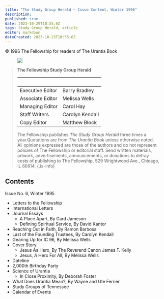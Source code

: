 ```yaml
---
title: "The Study Group Herald — Issue Content, Winter 1996"
description: 
published: true
date: 2023-10-29T10:55:6Z
tags: Study Group Herald, article
editor: markdown
dateCreated: 2023-10-23T10:55:6Z
---
```


<p class="v-card v-sheet theme--light gray lighten-3 px-2">© 1996 The Fellowship for readers of The Urantia Book</p>

<figure id="Figure_1" class="image urantiapedia">
<img src="/image/article/Study_Group_Herald/Frontpage6.jpg">
</figure>

> **The Fellowship Study Group Herald**
> 
> &nbsp; | &nbsp;
> --- | ---
> Executive Editor | Barry Bradley
> Associate Editor | Melissa Wells
> Managing Editor | Carol Hay
> Staff Writers | Carolyn Kendall
> Copy Editor | Matthew Block
> 
> 
> The Fellowship publishes _The Study Group Herald_ three times a year.Quotations are from _The Urantia Book_ unless otherwise noted. All opinions expressed are those of the authors and do not represent policies of The Fellowship or editorial staff. Send written materials, artwork, advertisements, announcements, or donations to defray costs of publishing to The Fellowship, 529 Wrightwood Ave., Chicago, IL 60614.
{.is-info}

## Contents

Issue No. 6, Winter 1995

- Letters to the Fellowship
- International Letters
- Journal Essays
	- A Place Apart, By Gard Jameson
	-  Defining Spiritual Service, By David Kantor
- Reaching Out in Faith, By Ramon Barbosa
- Last of the Founding Trustees, By Carolyn Kendall
- Gearing Up for IC 96, By Melissa Wells
- Cover Story
	- Jesus As Hero, By The Reverend Canon James F. Kelly
	- Jesus, A Hero For All, By Melissa Wells
- Dateline
- 2,000th Birthday Party
- Science of Urantia
	- In Close Proximity, By Deborah Foster
- What Does Urantia Mean?, By Wayne and Ute Ferrier
- Study Groups of Tennessee
- Calendar of Events